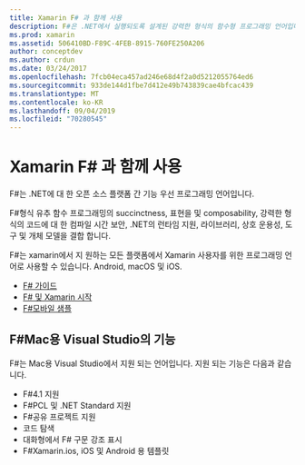 ```yaml
---
title: Xamarin F# 과 함께 사용
description: F#은 .NET에서 실행되도록 설계된 강력한 형식의 함수형 프로그래밍 언어입니다. 이 문서에서는 해당 기능에 대 한 개략적인 개요와로 F#빌드된 샘플에 대 한 링크를 제공 합니다.
ms.prod: xamarin
ms.assetid: 506410BD-F89C-4FEB-8915-760FE250A206
author: conceptdev
ms.author: crdun
ms.date: 03/24/2017
ms.openlocfilehash: 7fcb04eca457ad246e68d4f2a0d5212055764ed6
ms.sourcegitcommit: 933de144d1fbe7d412e49b743839cae4bfcac439
ms.translationtype: MT
ms.contentlocale: ko-KR
ms.lasthandoff: 09/04/2019
ms.locfileid: "70280545"
---
```

# <a name="using-f-with-xamarin"></a>Xamarin F# 과 함께 사용

F#는 .NET에 대 한 오픈 소스 플랫폼 간 기능 우선 프로그래밍 언어입니다.

F#형식 유추 함수 프로그래밍의 succinctness, 표현을 및 composability, 강력한 형식의 코드에 대 한 컴파일 시간 보안, .NET의 런타임 지원, 라이브러리, 상호 운용성, 도구 및 개체 모델을 결합 합니다.

F#는 xamarin에서 지 원하는 모든 플랫폼에서 Xamarin 사용자를 위한 프로그래밍 언어로 사용할 수 있습니다. Android, macOS 및 iOS.

- [F# 가이드](https://docs.microsoft.com/dotnet/fsharp/)
- [F# 및 Xamarin 시작](overview.md)
- [F#모바일 샘플](samples.md)

## <a name="f-features-in-visual-studio-for-mac"></a>F#Mac용 Visual Studio의 기능

F#는 Mac용 Visual Studio에서 지원 되는 언어입니다. 지원 되는 기능은 다음과 같습니다.

- F#4.1 지원
- F#PCL 및 .NET Standard 지원
- F#공유 프로젝트 지원
- 코드 탐색
- 대화형에서 F# 구문 강조 표시
- F#Xamarin.ios, iOS 및 Android 용 템플릿
